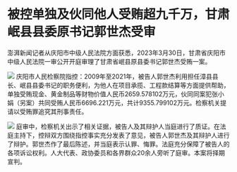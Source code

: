 # 被控单独及伙同他人受贿超九千万，甘肃岷县县委原书记郭世杰受审

澎湃新闻记者从庆阳市中级人民法院方面获悉，2023年3月30日，甘肃省庆阳市中级人民法院一审公开开庭审理了甘肃省岷县原县委书记郭世杰受贿一案。

![](https://inews.gtimg.com/om_bt/OJHQAiSTrqWO2qjAZElBrDTSEdbZNFzhGYyjR9_NErLgwAA/1000)
庆阳市人民检察院指控：2009年至2021年，被告人郭世杰利用担任漳县县长、岷县县委书记的职务便利，为他人在项目承揽、工程款结算等方面提供帮助，单独受贿现金、黄金制品等财物价值人民币2659.578102万元，伙同同案犯张小娟（另案）共同受贿人民币6696.221万元，共计9355.799102万元。检察机关提请以受贿罪追究其刑事责任。

![](https://inews.gtimg.com/om_bt/O6-G4dFAgQ6RtjAeA8xqYVga5dZ-Udd_5Hn_2A52IFysYAA/1000)
庭审中，检察机关出示了相关证据，被告人及其辩护人当庭进行了质证。在法庭主持下，控辩双方围绕指控事实充分发表了意见，被告人郭世杰及其辩护人进行了辩护。郭世杰作了最后陈述，并当庭表示认罪、悔罪。法庭充分保障了被告人的各项诉讼权利。人大代表、政协委员和各界群众20余人旁听了庭审。本案将择期宣判。

